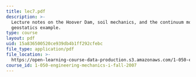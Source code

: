 ```yaml
---
title: lec7.pdf
description: >-
  Lecture notes on the Hoover Dam, soil mechanics, and the continuum model:
  geostatics example.
type: course
layout: pdf
uid: 15a836500520ce939db4b1ff292cfebc
file_type: application/pdf
file_location: >-
  https://open-learning-course-data-production.s3.amazonaws.com/1-050-engineering-mechanics-i-fall-2007/15a836500520ce939db4b1ff292cfebc_lec7.pdf
course_id: 1-050-engineering-mechanics-i-fall-2007
---
```

